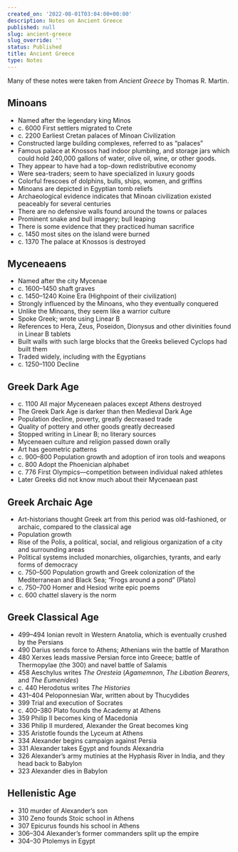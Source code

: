 ```yaml
---
created_on: '2022-08-01T03:04:00+00:00'
description: Notes on Ancient Greece
published: null
slug: ancient-greece
slug_override: ''
status: Published
title: Ancient Greece
type: Notes
---
```

Many of these notes were taken from *Ancient Greece* by Thomas R. Martin.

## Minoans

-   Named after the legendary king Minos
-   c\. 6000 First settlers migrated to Crete
-   c\. 2200 Earliest Cretan palaces of Minoan Civilization
-   Constructed large building complexes, referred to as “palaces”
-   Famous palace at Knossos had indoor plumbing, and storage jars which could hold 240,000 gallons of water, olive oil, wine, or other goods.
-   They appear to have had a top-down redistributive economy
-   Were sea-traders; seem to have specialized in luxury goods
-   Colorful frescoes of dolphins, bulls, ships, women, and griffins
-   Minoans are depicted in Egyptian tomb reliefs
-   Archaeological evidence indicates that Minoan civilization existed peaceably for several centuries
-   There are no defensive walls found around the towns or palaces
-   Prominent snake and bull imagery; bull leaping
-   There is some evidence that they practiced human sacrifice
-   c\. 1450 most sites on the island were burned
-   c\. 1370 The palace at Knossos is destroyed

## Myceneaens

-   Named after the city Mycenae
-   c\. 1600–1450 shaft graves
-   c\. 1450–1240 Koine Era (Highpoint of their civilization)
-   Strongly influenced by the Minoans, who they eventually conquered
-   Unlike the Minoans, they seem like a warrior culture
-   Spoke Greek; wrote using Linear B
-   References to Hera, Zeus, Poseidon, Dionysus and other divinities found in Linear B tablets
-   Built walls with such large blocks that the Greeks believed Cyclops had built them
-   Traded widely, including with the Egyptians
-   c\. 1250–1100 Decline

## Greek Dark Age

-   c\. 1100 All major Myceneaen palaces except Athens destroyed
-   The Greek Dark Age is darker than then Medieval Dark Age
-   Population decline, poverty, greatly decreased trade
-   Quality of pottery and other goods greatly decreased
-   Stopped writing in Linear B; no literary sources
-   Myceneaen culture and religion passed down orally
-   Art has geometric patterns
-   c\. 900–800 Population growth and adoption of iron tools and weapons
-   c\. 800 Adopt the Phoenician alphabet
-   c\. 776 First Olympics—competition between individual naked athletes
-   Later Greeks did not know much about their Mycenaean past

## Greek Archaic Age

-   Art-historians thought Greek art from this period was old-fashioned, or archaic, compared to the classical age
-   Population growth
-   Rise of the Polis, a political, social, and religious organization of a city and surrounding areas
-   Political systems included monarchies, oligarchies, tyrants, and early forms of democracy
-   c\. 750–500 Population growth and Greek colonization of the Mediterranean and Black Sea; “Frogs around a pond” (Plato)
-   c\. 750–700 Homer and Hesiod write epic poems
-   c\. 600 chattel slavery is the norm

## Greek Classical Age

-   499–494 Ionian revolt in Western Anatolia, which is eventually crushed by the Persians
-   490 Darius sends force to Athens; Athenians win the battle of Marathon
-   480 Xerxes leads massive Persian force into Greece; battle of Thermopylae (the 300) and navel battle of Salamis
-   458 Aeschylus writes *The Oresteia* (*Agamemnon*, *The Libation Bearers*, and *The Eumenides*)
-   c\. 440 Herodotus writes *The Histories*
-   431–404 Peloponnesian War, written about by Thucydides
-   399 Trial and execution of Socrates
-   c\. 400–380 Plato founds the Academy at Athens
-   359 Philip II becomes king of Macedonia
-   336 Philip II murdered, Alexander the Great becomes king
-   335 Aristotle founds the Lyceum at Athens
-   334 Alexander begins campaign against Persia
-   331 Alexander takes Egypt and founds Alexandria
-   326 Alexander’s army mutinies at the Hyphasis River in India, and they head back to Babylon
-   323 Alexander dies in Babylon

## Hellenistic Age

-   310 murder of Alexander’s son
-   310 Zeno founds Stoic school in Athens
-   307 Epicurus founds his school in Athens
-   306–304 Alexander’s former commanders split up the empire
-   304–30 Ptolemys in Egypt
